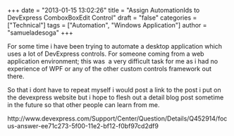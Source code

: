 +++
date = "2013-01-15 13:02:26"
title = "Assign AutomationIds to DevExpress ComboxBoxEdit Control"
draft = "false"
categories = ["Technical"]
tags = ["Automation", "Windows Application"]
author = "samueladesoga"
+++

<p>For some time i have been trying to automate a desktop application which uses a lot of DevExpress controls. For someone coming from a web application environment; this was  a very difficult task for me as i had no experience of WPF or any of the other custom controls framework out there.</p><p>So that i dont have to repeat myself i would post a link to the post i put on the devexpress website but i hope to flesh out a detail blog post sometime in the future so that other people can learn from me. </p><p>http://www.devexpress.com/Support/Center/Question/Details/Q452914/focus-answer-ee71c273-5f00-11e2-bf12-f0bf97cd2df9</p><p> </p>

